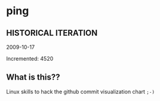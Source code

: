 # ping

## HISTORICAL ITERATION
2009-10-17

Incremented: 4520

## What is this?? 
Linux skills to hack the github commit visualization chart `;-)`
